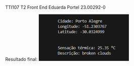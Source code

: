 TTI107 T2 Front End
Eduarda Portel 23.00292-0

Resultado final:
    <img src="./exibicao_dos_Dados.png" alt="Resultado final"/>

